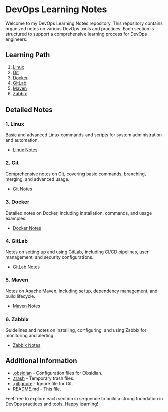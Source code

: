 # DevOps Learning Notes

Welcome to my DevOps Learning Notes repository. This repository contains organized notes on various DevOps tools and practices. Each section is structured to support a comprehensive learning process for DevOps engineers.

## Learning Path

1. [Linux](#linux)
2. [Git](#git)
3. [Docker](#docker)
4. [GitLab](#gitlab)
5. [Maven](#maven)
6. [Zabbix](#zabbix)

## Detailed Notes

### 1. Linux

Basic and advanced Linux commands and scripts for system administration and automation.

- [Linux Notes](LINUX)

### 2. Git

Comprehensive notes on Git, covering basic commands, branching, merging, and advanced usage.

- [Git Notes](GIT)

### 3. Docker

Detailed notes on Docker, including installation, commands, and usage examples.

- [Docker Notes](DOCKER)

### 4. GitLab

Notes on setting up and using GitLab, including CI/CD pipelines, user management, and security configurations.

- [GitLab Notes](GITLAB)

### 5. Maven

Notes on Apache Maven, including setup, dependency management, and build lifecycle.

- [Maven Notes](MAVEN)

### 6. Zabbix

Guidelines and notes on installing, configuring, and using Zabbix for monitoring and alerting.

- [Zabbix Notes](ZABBIX)

## Additional Information

- [.obsidian](.obsidian) - Configuration files for Obsidian.
- [.trash](.trash) - Temporary trash files.
- [.gitignore](.gitignore) - Ignore file for Git.
- [README.md](README.md) - This file.

Feel free to explore each section in sequence to build a strong foundation in DevOps practices and tools. Happy learning!
